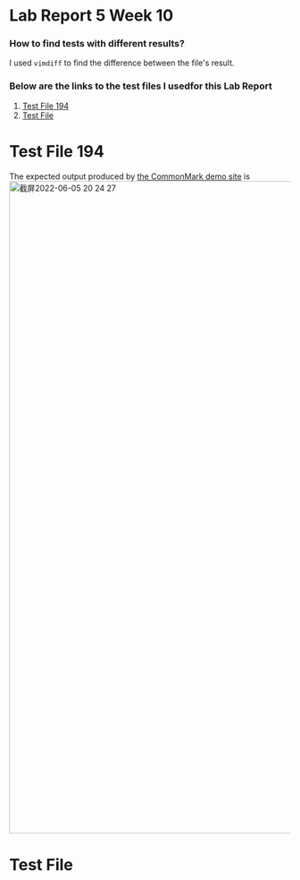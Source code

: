# Lab Report 5 Week 10

### How to find tests with different results?

I used `vimdiff` to find the difference between the file's result.

### Below are the links to the test files I usedfor this Lab Report

1. [Test File 194](https://github.com/nidhidhamnani/markdown-parser/edit/main/test-files/194.md)
2. [Test File ]()

# Test File 194
The expected output produced by [the CommonMark demo site](https://spec.commonmark.org/dingus/) is
<img width="1166" alt="截屏2022-06-05 20 24 27" src="https://user-images.githubusercontent.com/103294608/172089367-a4250864-1dd7-496a-a363-fa718e068436.png">



# Test File


